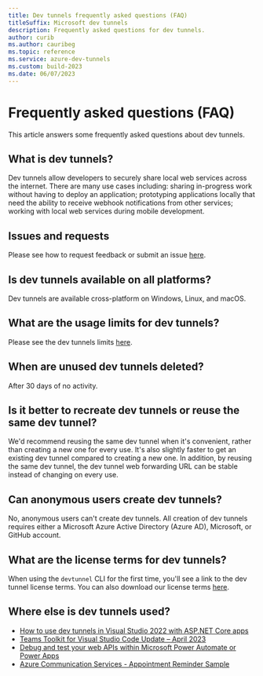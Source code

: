 ```yaml
---
title: Dev tunnels frequently asked questions (FAQ)
titleSuffix: Microsoft dev tunnels
description: Frequently asked questions for dev tunnels.
author: curib
ms.author: cauribeg
ms.topic: reference
ms.service: azure-dev-tunnels
ms.custom: build-2023
ms.date: 06/07/2023 
---
```


# Frequently asked questions (FAQ)

This article answers some frequently asked questions about dev tunnels.

## What is dev tunnels?

Dev tunnels allow developers to securely share local web services across the internet. There are many use cases including: sharing in-progress work without having to deploy an application; prototyping applications locally that need the ability to receive webhook notifications from other services; working with local web services during mobile development.

## Issues and requests

Please see how to request feedback or submit an issue [here](support.md).

## Is dev tunnels available on all platforms?

Dev tunnels are available cross-platform on Windows, Linux, and macOS.

## What are the usage limits for dev tunnels?

Please see the dev tunnels limits [here](https://aka.ms/devtunnels/limits).

## When are unused dev tunnels deleted?

After 30 days of no activity.

## Is it better to recreate dev tunnels or reuse the same dev tunnel?

We'd recommend reusing the same dev tunnel when it's convenient, rather than creating a new one for every use. It's also slightly faster to get an existing dev tunnel compared to creating a new one. In addition, by reusing the same dev tunnel, the dev tunnel web forwarding URL can be stable instead of changing on every use.

## Can anonymous users create dev tunnels?

No, anonymous users can't create dev tunnels. All creation of dev tunnels requires either a Microsoft Azure Active Directory (Azure AD), Microsoft, or GitHub account.

## What are the license terms for dev tunnels?

When using the `devtunnel` CLI for the first time, you'll see a link to the dev tunnel license terms. You can also download our license terms [here](https://aka.ms/devtunnels/tos).

## Where else is dev tunnels used?

- [How to use dev tunnels in Visual Studio 2022 with ASP.NET Core apps](/aspnet/core/test/dev-tunnels)
- [Teams Toolkit for Visual Studio Code Update – April 2023](https://devblogs.microsoft.com/microsoft365dev/teams-toolkit-for-visual-studio-code-update-april-2023/)
- [Debug and test your web APIs within Microsoft Power Automate or Power Apps](/connectors/custom-connectors/port-tunneling)
- [Azure Communication Services - Appointment Reminder Sample](https://github.com/Azure-Samples/communication-services-dotnet-quickstarts/tree/main/CallAutomation_AppointmentReminder/CallAutomation_AppointmentReminder)
